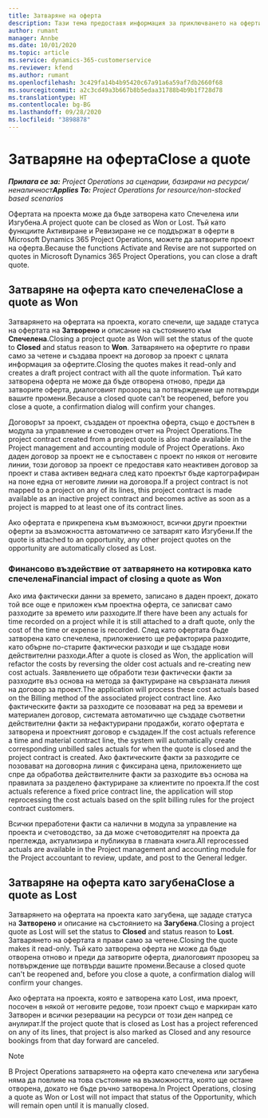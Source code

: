 ```yaml
---
title: Затваряне на оферта
description: Тази тема предоставя информация за приключването на оферти в Project Operations.
author: rumant
manager: Annbe
ms.date: 10/01/2020
ms.topic: article
ms.service: dynamics-365-customerservice
ms.reviewer: kfend
ms.author: rumant
ms.openlocfilehash: 3c429fa14b4b95420c67a91a6a59af7db2660f68
ms.sourcegitcommit: a2c3cd49a3b667b8b5edaa31788b4b9b1f728d78
ms.translationtype: HT
ms.contentlocale: bg-BG
ms.lasthandoff: 09/28/2020
ms.locfileid: "3898878"
---
```

# <a name="close-a-quote"></a><span data-ttu-id="d8256-103">Затваряне на оферта</span><span class="sxs-lookup"><span data-stu-id="d8256-103">Close a quote</span></span>

<span data-ttu-id="d8256-104">_**Прилага се за:** Project Operations за сценарии, базирани на ресурси/неналичност_</span><span class="sxs-lookup"><span data-stu-id="d8256-104">_**Applies To:** Project Operations for resource/non-stocked based scenarios_</span></span>

<span data-ttu-id="d8256-105">Офертата на проекта може да бъде затворена като Спечелена или Изгубена.</span><span class="sxs-lookup"><span data-stu-id="d8256-105">A project quote can be closed as Won or Lost.</span></span> <span data-ttu-id="d8256-106">Тъй като функциите Активиране и Ревизиране не се поддържат в оферти в Microsoft Dynamics 365 Project Operations, можете да затворите проект на оферта.</span><span class="sxs-lookup"><span data-stu-id="d8256-106">Because the functions Activate and Revise are not supported on quotes in Microsoft Dynamics 365 Project Operations, you can close a draft quote.</span></span>

## <a name="close-a-quote-as-won"></a><span data-ttu-id="d8256-107">Затваряне на оферта като спечелена</span><span class="sxs-lookup"><span data-stu-id="d8256-107">Close a quote as Won</span></span>

<span data-ttu-id="d8256-108">Затварянето на офертата на проекта, когато спечели, ще зададе статуса на офертата на **Затворено** и описание на състоянието към **Спечелена**.</span><span class="sxs-lookup"><span data-stu-id="d8256-108">Closing a project quote as Won will set the status of the quote to **Closed** and status reason to **Won**.</span></span> <span data-ttu-id="d8256-109">Затварянето на офертите го прави само за четене и създава проект на договор за проект с цялата информация за офертите.</span><span class="sxs-lookup"><span data-stu-id="d8256-109">Closing the quotes makes it read-only and creates a draft project contract with all the quote information.</span></span> <span data-ttu-id="d8256-110">Тъй като затворена оферта не може да бъде отворена отново, преди да затворите оферта, диалоговият прозорец за потвърждение ще потвърди вашите промени.</span><span class="sxs-lookup"><span data-stu-id="d8256-110">Because a closed quote can't be reopened, before you close a quote, a confirmation dialog will confirm your changes.</span></span>

<span data-ttu-id="d8256-111">Договорът за проект, създаден от проектна оферта, също е достъпен в модула за управление и счетоводен отчет на Project Operations.</span><span class="sxs-lookup"><span data-stu-id="d8256-111">The project contract created from a project quote is also made available in the Project management and accounting module of Project Operations.</span></span> <span data-ttu-id="d8256-112">Ако даден договор за проект не е съпоставен с проект по някоя от неговите линии, този договор за проект се предоставя като неактивен договор за проект и става активен веднага след като проектът бъде картографиран на поне една от неговите линии на договора.</span><span class="sxs-lookup"><span data-stu-id="d8256-112">If a project contract is not mapped to a project on any of its lines, this project contract is made available as an inactive project contract and becomes active as soon as a project is mapped to at least one of its contract lines.</span></span>

<span data-ttu-id="d8256-113">Ако офертата е прикрепена към възможност, всички други проектни оферти за възможността автоматично се затварят като Изгубени.</span><span class="sxs-lookup"><span data-stu-id="d8256-113">If the quote is attached to an opportunity, any other project quotes on the opportunity are automatically closed as Lost.</span></span>

### <a name="financial-impact-of-closing-a-quote-as-won"></a><span data-ttu-id="d8256-114">Финансово въздействие от затварянето на котировка като спечелена</span><span class="sxs-lookup"><span data-stu-id="d8256-114">Financial impact of closing a quote as Won</span></span>

<span data-ttu-id="d8256-115">Ако има фактически данни за времето, записано в даден проект, докато той все още е приложен към проектна оферта, се записват само разходите за времето или разходите.</span><span class="sxs-lookup"><span data-stu-id="d8256-115">If there have been any actuals for time recorded on a project while it is still attached to a draft quote, only the cost of the time or expense is recorded.</span></span> <span data-ttu-id="d8256-116">След като офертата бъде затворена като спечелена, приложението ще рефакторира разходите, като обърне по-старите фактически разходи и ще създаде нови действителни разходи.</span><span class="sxs-lookup"><span data-stu-id="d8256-116">After a quote is closed as Won, the application will refactor the costs by reversing the older cost actuals and re-creating new cost actuals.</span></span> <span data-ttu-id="d8256-117">Заявлението ще обработи тези фактически факти за разходите въз основа на метода за фактуриране на свързаната линия на договор за проект.</span><span class="sxs-lookup"><span data-stu-id="d8256-117">The application will process these cost actuals based on the Billing method of the associated project contract line.</span></span> <span data-ttu-id="d8256-118">Ако фактическите факти за разходите се позовават на ред за времеви и материален договор, системата автоматично ще създаде съответни действителни факти за нефактурирани продажби, когато офертата е затворена и проектният договор е създаден.</span><span class="sxs-lookup"><span data-stu-id="d8256-118">If the cost actuals reference a time and material contract line, the system will automatically create corresponding unbilled sales actuals for when the quote is closed and the project contract is created.</span></span> <span data-ttu-id="d8256-119">Ако фактическите факти за разходите се позовават на договорна линия с фиксирана цена, приложението ще спре да обработва действителните факти за разходите въз основа на правилата за разделено фактуриране за клиентите по проекта.</span><span class="sxs-lookup"><span data-stu-id="d8256-119">If the cost actuals reference a fixed price contract line, the application will stop reprocessing the cost actuals based on the split billing rules for the project contract customers.</span></span>

<span data-ttu-id="d8256-120">Всички преработени факти са налични в модула за управление на проекта и счетоводство, за да може счетоводителят на проекта да преглежда, актуализира и публикува в главната книга.</span><span class="sxs-lookup"><span data-stu-id="d8256-120">All reprocessed actuals are available in the Project management and accounting module for the Project accountant to review, update, and post to the General ledger.</span></span> 

## <a name="close-a-quote-as-lost"></a><span data-ttu-id="d8256-121">Затваряне на оферта като загубена</span><span class="sxs-lookup"><span data-stu-id="d8256-121">Close a quote as Lost</span></span>

<span data-ttu-id="d8256-122">Затварянето на офертата на проекта като загубена, ще зададе статуса на **Затворено** и описание на състоянието на **Загубена**.</span><span class="sxs-lookup"><span data-stu-id="d8256-122">Closing a project quote as Lost will set the status to **Closed** and status reason to **Lost**.</span></span> <span data-ttu-id="d8256-123">Затварянето на офертата я прави само за четене.</span><span class="sxs-lookup"><span data-stu-id="d8256-123">Closing the quote makes it read-only.</span></span> <span data-ttu-id="d8256-124">Тъй като затворена оферта не може да бъде отворена отново и преди да затворите оферта, диалоговият прозорец за потвърждение ще потвърди вашите промени.</span><span class="sxs-lookup"><span data-stu-id="d8256-124">Because a closed quote can't be reopened and, before you close a quote, a confirmation dialog will confirm your changes.</span></span>

<span data-ttu-id="d8256-125">Ако офертата на проекта, която е затворена като Lost, има проект, посочен в някой от неговите редове, този проект също е маркиран като Затворен и всички резервации на ресурси от този ден напред се анулират.</span><span class="sxs-lookup"><span data-stu-id="d8256-125">If the project quote that is closed as Lost has a project referenced on any of its lines, that project is also marked as Closed and any resource bookings from that day forward are canceled.</span></span>

> [!NOTE]
> <span data-ttu-id="d8256-126">В Project Operations затварянето на оферта като спечелена или загубена няма да повлияе на това състояние на възможността, която ще остане отворена, докато не бъде ръчно затворена.</span><span class="sxs-lookup"><span data-stu-id="d8256-126">In Project Operations, closing a quote as Won or Lost will not impact that status of the Opportunity, which will remain open until it is manually closed.</span></span>
